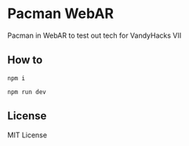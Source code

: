 # Pacman WebAR

Pacman in WebAR to test out tech for VandyHacks VII

## How to

```
npm i

npm run dev
```

## License

MIT License

